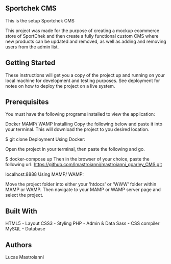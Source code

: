 ## Sportchek CMS
This is the setup Sportchek CMS

This project was made for the purpose of creating a mockup ecommerce store of SportChek and then create a fully functional custom CMS where new products can be updated and removed, as well as adding and removing users from the admin list.

## Getting Started
These instructions will get you a copy of the project up and running on your local machine for development and testing purposes. See deployment for notes on how to deploy the project on a live system.

## Prerequisites
You must have the following programs installed to view the application:

Docker
MAMP/ WAMP
Installing
Copy the following below and paste it into your terminal. This will download the project to you desired location.

$ git clone 
Deployment
Using Docker:

Open the project in your terminal, then paste the following and go.

$ docker-compose up
Then in the browser of your choice, paste the following url: https://github.com/lmastroianni/mastroianni_goarley_CMS.git

localhost:8888
Using MAMP/ WAMP:

Move the project folder into either your 'htdocs' or 'WWW' folder within MAMP or WAMP. Then navigate to your MAMP or WAMP server page and select the project.

## Built With
HTML5 - Layout
CSS3 - Styling
PHP - Admin & Data
Sass - CSS compiler
MySQL - Database

## Authors
Lucas Mastroianni
